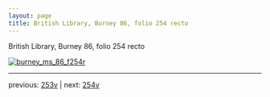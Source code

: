 ```yaml
---
layout: page
title: British Library, Burney 86, folio 254 recto
---
```


British Library, Burney 86, folio 254 recto

[![burney_ms_86_f254r](http://www.homermultitext.org/iipsrv?IIIF=/project/homer/pyramidal/deepzoom/bl/burney86imgs/v1/burney_ms_86_f254r.tif/full/800,/0/default.jpg)](http://www.homermultitext.org/ict2/?urn=urn:cite2:bl:burney86imgs.v1:burney_ms_86_f254r) 

---

previous:  [253v](../253v/) | next: [254v](../254v/)